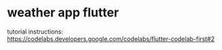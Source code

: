 # weather app flutter

tutorial instructions: https://codelabs.developers.google.com/codelabs/flutter-codelab-first#2
